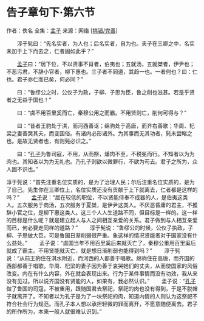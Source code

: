 # 告子章句下·第六节

作者：佚名 全集：[孟子](http://www.guoxuemeng.com/guoxue/mengzi/) 来源：网络 [[挑错/完善](http://www.guoxuemeng.com/gxui/api/err.php?aid=1100&title=告子章句下·第六节)]

　　淳于髡曰：“先名实者，为人也；后名实者，自为也。夫子在三卿之中，名实未加于上下而去之，仁者固如此乎？”

　　[孟子](http://www.guoxuemeng.com/guoxue/mengzi/)曰：“居下位，不以贤事不肖者，伯夷也；五就汤，五就桀者，伊尹也；不恶污君，不辞小官者，柳下惠也。三子者不同道，其趋一也。一者何也？曰：仁也。君子亦仁而已矣，何必同？”

　　曰：“鲁缪公之时，公仪子为政，子柳、子思为臣，鲁之削也滋甚。若是乎贤者之无益于国也！”

　　曰：“虞不用百里奚而亡，秦穆公用之而霸。不用贤则亡，削何可得与？”

　　曰：“昔者王豹处于淇，而河西善讴；绵驹处于高唐，而齐右善歌；华周、杞梁之妻善哭其夫，而变国俗。有诸内必形诸外。为其事而无其功者，髡未尝睹之也。是故无贤者也，有则髡必识之。”

　　曰：“[孔子](http://www.guoxuemeng.com/shiren/431441.html)为鲁司寇，不用，从而祭，燔肉不至，不税冕而行。不知者以为为肉也。其知者以为为无礼也。乃孔子则欲以微罪行，不欲为苟去。君子之所为，众人固不识也。”



淳于髡说：“首先注重名位实质的，是为了治理人民；尔后注重名位实质的，是为了自己。先生你在三卿位上，名位实质还没有贡献于上下就离去，仁者都是这样的吗？”
　　[孟子](http://www.guoxuemeng.com/guoxue/mengzi/)说：“居在较低的职位，不以贤能侍奉不成器的人，是伯夷这类人。五次服务于商汤，五次服务于夏桀，是伊尹这类人。不厌恶昏庸的君主，不推辞小官之位，是柳下惠这类人。这三个人人生道路不同，但目标是一样的。这一样的目标是什么呢？就是建立起人与人之间相互亲爱的关系。君子做到与人相互亲爱而已，何必要走同样的道路？”
　　淳于髡说：“鲁缪公的时候，公仪子执政，子柳、子思做大臣。可是鲁国日渐削弱很严重。象这样的情况贤能者对于国家没有什么益处。”
　　孟子说：“虞国当年不用百里奚后来就灭亡了，秦穆公重用百里奚后就成了霸主。不用贤能就灭亡，就是想日渐削弱也能得到吗？”
　　淳于髡说：“从前王豹住在淇水附近，而河西的人都善于唱歌。绵驹住在高唐，而齐国的西部都善于唱歌。华周、杞梁的妻子因为善于哀哭她们的丈夫，从而使国家的风俗改变。内在有什么内容，外在就会表现出来。行为于某件事情而没有功效，我从来没有见过。所以说齐国没有贤能的人，如果有，我必然认识。”
　　孟子说：“[孔子](http://www.guoxuemeng.com/shiren/431441.html)做了鲁国的司寇，不被重用，跟随国君去祭祀，祭祀的肉也没有得到，于是不脱帽子就离开了。不知者以为孔子是为了一块祭祀的肉，知道内情的人则认为这祭祀不符合社会行为规范。而孔子本人想以承担轻微的罪而离开，不愿意随便离去。君子的所作所为，本来一般人就很难认识到。”